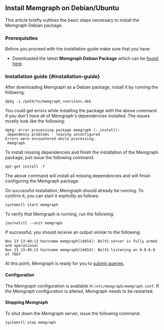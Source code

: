 ## Install Memgraph on Debian/Ubuntu

This article briefly outlines the basic steps necessary to install the Memgraph Debian package.

### Prerequisites
Before you proceed with the installation guide make sure that you have:
* Downloaded the latest **Memgraph Debian Package** which can be [found here](https://memgraph.com/download/).

### Installation guide {#installation-guide}

After downloading Memgraph as a Debian package, install it by running the
following:

```
dpkg -i /path/to/memgraph_<version>.deb
```

You could get errors while installing the package with the above command if you
don't have all of Memgraph's dependencies installed. The issues mostly look
like the following:

```
dpkg: error processing package memgraph (--install):
 dependency problems - leaving unconfigured
Errors were encountered while processing:
 memgraph
```

To install missing dependencies and finish the installation of the Memgraph
package, just issue the following command:

```plaintext
apt-get install -f
```

The above command will install all missing dependencies and will finish
configuring the Memgraph package.

On successful installation, Memgraph should already be running. To
confirm it, you can start it explicitly as follows:

```plaintext
systemctl start memgraph
```

To verify that Memgraph is running, run the following:

```plaintext
journalctl --unit memgraph
```

If successful, you should receive an output similar to the following:

```plaintext
Nov 23 13:40:13 hostname memgraph[14654]: BoltS server is fully armed and operational
Nov 23 13:40:13 hostname memgraph[14654]: BoltS listening on 0.0.0.0 at 7687
```

At this point, Memgraph is ready for you to [submit queries](#querying).

#### Configuration
The Memgraph configuration is available in `/etc/memgraph/memgraph.conf`.
If the Memgraph configuration is altered, Memgraph needs to be restarted.

#### Stopping Memgraph

To shut down the Memgraph server, issue the following command:

```plaintext
systemctl stop memgraph
```